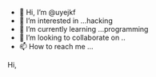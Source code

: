 - 👋 Hi, I’m @uyejkf
- 👀 I’m interested in ...hacking
- 🌱 I’m currently learning ...programming
- 💞️ I’m looking to collaborate on ..
- 📫 How to reach me ...

<!---
uyejkf/uyejkf is a ✨ special ✨ repository because its `README.md` (this file) appears on your GitHub profile.
You can click the Preview link to take a look at your changes.
--->Hi, 
